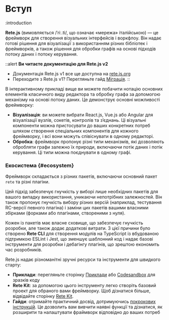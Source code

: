 # Вступ

:introduction

**Rete.js** (вимовляється /ˈriː.ti/, що означає «мережа» італійською) — це фреймворк для створення візуальних інтерфейсів і воркфлоу. Він надає готові рішення для візуалізації з використанням різних бібліотек і фреймворків, а також рішення для обробки графів на основі підходів потоку даних і потоку керування.

::alert
**Ви читаєте документацію для Rete.js v2**

- Документація Rete.js v1 все ще доступна на [rete.js.org](https://rete.js.org)
- Переходите з Rete.js v1? Перегляньте гайд [Міграція](/uk/docs/migration).
::

В інтерактивному прикладі вище ви можете побачити нотацію основних елементів класичного виду редактора та обробку графа за допомогою механізму на основі потоку даних. Це демонструє основні можливості фреймворку:

- **Візуалізація**: ви можете вибрати React.js, Vue.js або Angular для візуалізації вузлів, сокетів, контролів та з’єднань. Ці візуальні компоненти можна пристосувати до ваших конкретних потреб шляхом створення спеціальних компонентів для кожного фреймворку, і всі вони можуть співіснувати в одному редакторі.
- **Обробка**: фреймворк пропонує різні типи механізмів, які дозволяють обробляти графи залежно їх природи, включаючи потік даних і потік керування. Ці типи можна поєднувати в одному графі.

### Екосистема {#ecosystem}

Фреймворк складається з різних пакетів, включаючи основний пакет `rete` та різні плагіни.

Цей підхід забезпечує гнучкість у виборі лише необхідних пакетів для вашого випадку використання, уникаючи непотрібних залежностей. Він також пропонує гнучкість вибору різних версій (наприклад, тестування RC-версії певного плагіна) і заміни цих пакетів вашими власними збірками (форками або плагінами, створеними з нуля).

Кожен із пакетів має власне сховище, що забезпечує гнучкість розробки, але також додає додаткові витрати. З цієї причини було створено **Rete CLI** для створення модулів на TypeScript із вбудованою підтримкою ESLint і Jest, що зменшує шаблонний код і надає базові інструменти для розробки і дебагінгу плагінів, що зрештою економить час розробників.

Rete.js надає різноманітні зручні ресурси та інструменти для швидкого старту:
- **Приклади**: перегляньте сторінку [Приклади](/uk/examples) або [Codesandbox](https://codesandbox.io/search?refinementList%5Btags%5D%5B0%5D=rete.js) для зразків коду
- **Rete Kit**: за допомогою цього інструменту легко створіть базовий проект для обраного вами фреймворку. Щоб дізнатися більше, відвідайте сторінку [Rete Kit](/uk/docs/development/rete-kit).
- **Гайди**: отримайте практичний досвід, дотримуючись [покрокових інструкцій](/uk/docs/guides/basic). Це дозволить вам вивчити наявні функції та дізнатися, як розширити та налаштувати фраймворк відповідно до ваших потреб
